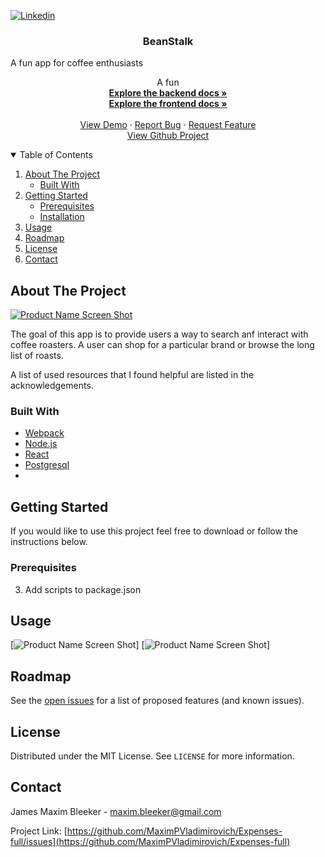 
<!--
*** Thanks for checking out my project. If you have a suggestion
*** that would make this better, please fork the repo and create a pull request
*** or open an issue with the tag "enhancement".
*** Thanks again! 
-->

<!-- PROJECT SHIELDS -->
<!--
*** I'm using markdown "reference style" links for readability.
*** Reference links are enclosed in brackets [ ] instead of parentheses ( ).
*** See the bottom of this document for the declaration of the reference variables
*** for contributors-url, forks-url, etc. This is an optional, concise syntax you may use.
*** https://www.markdownguide.org/basic-syntax/#reference-style-links
-->

[![Linkedin][linkedin-shield]][linkedin-url]

<!-- PROJECT LOGO -->

  <h3 align="center">BeanStalk</h3>
A fun app for coffee enthusiasts
  <p align="center">
   A fun 
    <br />
    <a href="https://github.com/MaximPVladimirovich/Beanstalk_backend"><strong>Explore the backend docs »</strong></a>
    <br />
   <a href="https://github.com/MaximPVladimirovich/BeanStalk_frontend"><strong>Explore the frontend docs »</strong></a>
    <br />
    <br />
    <a href="https://beanstalk-app.herokuapp.com/">View Demo</a>
    ·
    <a href="https://github.com/MaximPVladimirovich/Expenses-full/issues">Report Bug</a>
    ·
    <a href="https://github.com/MaximPVladimirovich/Expenses-full/issues">Request Feature</a>
  <br />
  <a href="https://github.com/users/MaximPVladimirovich/projects/2">View Github Project</a>
  </p>
</p>



<!-- TABLE OF CONTENTS -->
<details open="open">
  <summary>Table of Contents</summary>
  <ol>
    <li>
      <a href="#about-the-project">About The Project</a>
      <ul>
        <li><a href="#built-with">Built With</a></li>
      </ul>
    </li>
    <li>
      <a href="#getting-started">Getting Started</a>
      <ul>
        <li><a href="#prerequisites">Prerequisites</a></li>
        <li><a href="#installation">Installation</a></li>
      </ul>
    </li>
    <li><a href="#usage">Usage</a></li>
    <li><a href="#roadmap">Roadmap</a></li>
    <li><a href="#license">License</a></li>
    <li><a href="#contact">Contact</a></li>
   
  </ol>
</details>



<!-- ABOUT THE PROJECT -->
## About The Project

[![Product Name Screen Shot][product-screenshot]](https://example.com)

The goal of this app is to provide users a way to search anf interact with coffee roasters. A user can shop for a particular brand or browse the long list of roasts.


A list of used resources that I found helpful are listed in the acknowledgements.

### Built With

* [Webpack](https://webpack.js.org/)
* [Node.js](https://nodejs.org/en/)
* [React](https://reactjs.org/)
* [Postgresql](https://www.postgresql.org/)
* [](https://mongoosejs.com/)



<!-- GETTING STARTED -->
## Getting Started

If you would like to use this project feel free to download or follow the instructions below.

### Prerequisites

3. Add scripts to package.json



<!-- USAGE EXAMPLES -->
## Usage


[![Product Name Screen Shot][usage-screenshot1]]
[![Product Name Screen Shot][usage-screenshot2]]






<!-- ROADMAP -->
## Roadmap

See the [open issues](https://github.com/MaximPVladimirovich/Expenses-full/issues) for a list of proposed features (and known issues).





<!-- LICENSE -->
## License

Distributed under the MIT License. See `LICENSE` for more information.



<!-- CONTACT -->
## Contact

James Maxim Bleeker - maxim.bleeker@gmail.com

Project Link: [https://github.com/MaximPVladimirovich/Expenses-full/issues](https://github.com/MaximPVladimirovich/Expenses-full)




<!-- MARKDOWN LINKS & IMAGES -->
<!-- https://www.markdownguide.org/basic-syntax/#reference-style-links -->
[usage-screenshot1]: client/assets/images/addexpense.png
[usage-screenshot2]: client/assets/images/seeexpenses.png
[issues-shield]: https://img.shields.io/github/issues/othneildrew/Best-README-Template.svg?style=for-the-badge
[issues-url]: https://github.com/othneildrew/Best-README-Template/issues
[linkedin-shield]: https://img.shields.io/badge/-LinkedIn-black.svg?style=for-the-badge&logo=linkedin&colorB=555
[linkedin-url]: https://www.linkedin.com/in/james-maxim-vladimirovich/
[product-screenshot]: /public/b1.png
